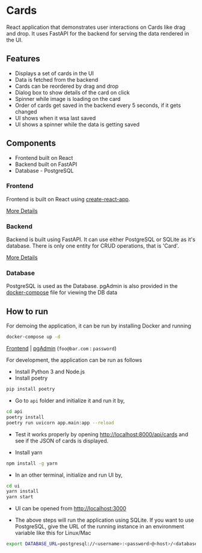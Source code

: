 # Cards

React application that demonstrates user interactions on Cards like drag and drop. It uses FastAPI for the backend for serving the data rendered in the UI.

## Features

 - Displays a set of cards in the UI
 - Data is fetched from the backend
 - Cards can be reordered by drag and drop
 - Dialog box to show details of the card on click
 - Spinner while image is loading on the card
 - Order of cards get saved in the backend every 5 seconds, if it gets changed
 - UI shows when it wsa last saved
 - UI shows a spinner while the data is getting saved

## Components
 - Frontend built on React
 - Backend built on FastAPI
 - Database - PostgreSQL
### Frontend

Frontend is built on React using [create-react-app](https://create-react-app.dev/).

[More Details](./ui/README.md)

### Backend

Backend is built using FastAPI. It can use either PostgreSQL or SQLite as it's database. There is only one entity for CRUD operations, that is 'Card'.

[More Details](./api/README.md)

### Database

PostgreSQL is used as the Database. pgAdmin is also provided in the [docker-compose](./docker-compose.yaml) file for viewing the DB data

## How to run

For demoing the application, it can be run by installing Docker and running

```sh
docker-compose up -d
```
[Frontend](http://localhost:8080) | [pgAdmin](http://localhost:5050) (```foo@bar.com``` : ```password```)

For development, the application can be run as follows

 - Install Python 3 and Node.js
 - Install poetry

```sh
pip install poetry
```

 - Go to ```api``` folder and initialize it and run it by,

```sh
cd api
poetry install
poetry run uvicorn app.main:app --reload
```

 - Test it works properly by opening [http://localhost:8000/api/cards](http://localhost:8000/api/cards) and see if the JSON of cards is displayed.

 - Install yarn

```sh
npm install -g yarn
```

 - In an other terminal, initialize and run UI by,

```sh
cd ui
yarn install
yarn start
```

 - UI can be opened from [http://localhost:3000](http://localhost:3000)

 - The above steps will run the application using SQLite. If you want to use PostgreSQL, give the URL of the running instance in an environment variable like this for Linux/Mac

```sh
export DATABASE_URL=postgresql://<username>:<password>@<host>/<databasename>
```
